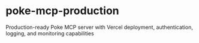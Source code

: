 # poke-mcp-production
Production-ready Poke MCP server with Vercel deployment, authentication, logging, and monitoring capabilities
